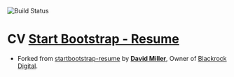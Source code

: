 ![Build Status](https://romainoddone.visualstudio.com/Github%20Builds/_apis/build/status/roddone.github.io?branchName=dev)

# CV [Start Bootstrap - Resume](https://startbootstrap.com/template-overviews/resume/)

* Forked from [startbootstrap-resume](https://github.com/BlackrockDigital/startbootstrap-resume) by **[David Miller](http://davidmiller.io/)**, Owner of [Blackrock Digital](http://blackrockdigital.io/).
